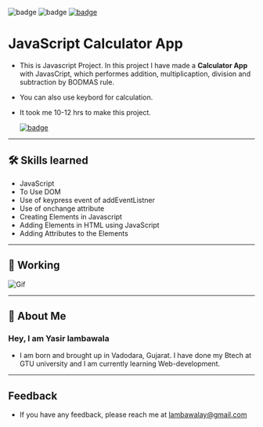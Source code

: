 ![badge](https://img.shields.io/badge/MADE%20WITH-HTML,%20CSS%20&%20JS-blue)
![badge](https://img.shields.io/badge/TIME%20TAKEN-10%20to%2012%20hrs-red)
[![badge](https://img.shields.io/badge/SEE%20DEMO%20-VISIT-green)](https://javascript-calculatorapp-project1.netlify.app/)

# JavaScript Calculator App

- This is Javascript Project. In this project I have made a **Calculator App** with JavasCript, which performes addition, multiplicaption, division and subtraction by BODMAS rule.

- You can also use keybord for calculation.

- It took me 10-12 hrs to make this project.

  [![badge](https://img.shields.io/badge/LINK%20OF-PROJECT-blue)](https://javascript-calculatorapp-project1.netlify.app/)

---

## 🛠 Skills learned

- JavaScript
- To Use DOM
- Use of keypress event of addEventListner
- Use of onchange attribute
- Creating Elements in Javascript
- Adding Elements in HTML using JavaScript
- Adding Attributes to the Elements

---

## 🎥 Working

![Gif](./js_project7.gif)

---

## 🚀 About Me

### Hey, I am Yasir lambawala

- I am born and brought up in Vadodara, Gujarat. I have done my Btech at GTU university and I am currently learning Web-development.

---

## Feedback

- If you have any feedback, please reach me at lambawalay@gmail.com
